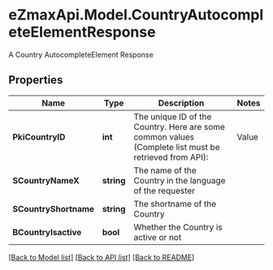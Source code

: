 # eZmaxApi.Model.CountryAutocompleteElementResponse
A Country AutocompleteElement Response

## Properties

Name | Type | Description | Notes
------------ | ------------- | ------------- | -------------
**PkiCountryID** | **int** | The unique ID of the Country.  Here are some common values (Complete list must be retrieved from API):  |Value|Description| |-|-| |1|Canada| |2|United-States| | 
**SCountryNameX** | **string** | The name of the Country in the language of the requester | 
**SCountryShortname** | **string** | The shortname of the Country | 
**BCountryIsactive** | **bool** | Whether the Country is active or not | 

[[Back to Model list]](../README.md#documentation-for-models) [[Back to API list]](../README.md#documentation-for-api-endpoints) [[Back to README]](../README.md)

